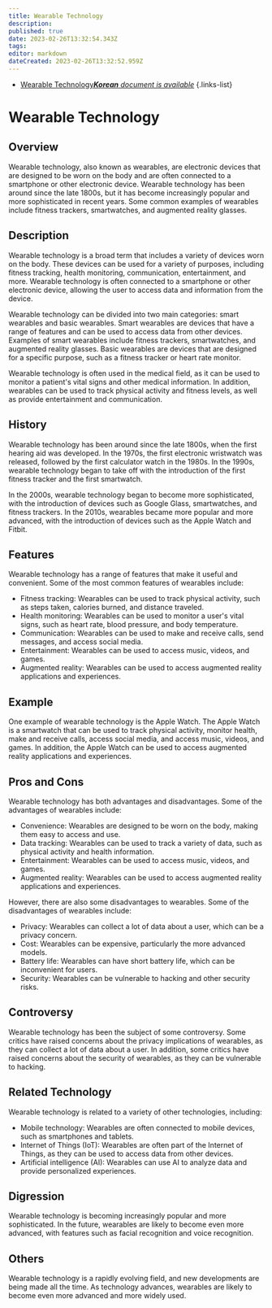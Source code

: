 ```yaml
---
title: Wearable Technology
description: 
published: true
date: 2023-02-26T13:32:54.343Z
tags: 
editor: markdown
dateCreated: 2023-02-26T13:32:52.959Z
---
```


- [Wearable Technology***Korean** document is available*](/ko/Knowledge-base/Dictionary/wearable-technology)
{.links-list}


# Wearable Technology

## Overview
Wearable technology, also known as wearables, are electronic devices that are designed to be worn on the body and are often connected to a smartphone or other electronic device. Wearable technology has been around since the late 1800s, but it has become increasingly popular and more sophisticated in recent years. Some common examples of wearables include fitness trackers, smartwatches, and augmented reality glasses.

## Description
Wearable technology is a broad term that includes a variety of devices worn on the body. These devices can be used for a variety of purposes, including fitness tracking, health monitoring, communication, entertainment, and more. Wearable technology is often connected to a smartphone or other electronic device, allowing the user to access data and information from the device.

Wearable technology can be divided into two main categories: smart wearables and basic wearables. Smart wearables are devices that have a range of features and can be used to access data from other devices. Examples of smart wearables include fitness trackers, smartwatches, and augmented reality glasses. Basic wearables are devices that are designed for a specific purpose, such as a fitness tracker or heart rate monitor.

Wearable technology is often used in the medical field, as it can be used to monitor a patient's vital signs and other medical information. In addition, wearables can be used to track physical activity and fitness levels, as well as provide entertainment and communication.

## History
Wearable technology has been around since the late 1800s, when the first hearing aid was developed. In the 1970s, the first electronic wristwatch was released, followed by the first calculator watch in the 1980s. In the 1990s, wearable technology began to take off with the introduction of the first fitness tracker and the first smartwatch.

In the 2000s, wearable technology began to become more sophisticated, with the introduction of devices such as Google Glass, smartwatches, and fitness trackers. In the 2010s, wearables became more popular and more advanced, with the introduction of devices such as the Apple Watch and Fitbit.

## Features
Wearable technology has a range of features that make it useful and convenient. Some of the most common features of wearables include:

- Fitness tracking: Wearables can be used to track physical activity, such as steps taken, calories burned, and distance traveled.
- Health monitoring: Wearables can be used to monitor a user's vital signs, such as heart rate, blood pressure, and body temperature.
- Communication: Wearables can be used to make and receive calls, send messages, and access social media.
- Entertainment: Wearables can be used to access music, videos, and games.
- Augmented reality: Wearables can be used to access augmented reality applications and experiences.

## Example
One example of wearable technology is the Apple Watch. The Apple Watch is a smartwatch that can be used to track physical activity, monitor health, make and receive calls, access social media, and access music, videos, and games. In addition, the Apple Watch can be used to access augmented reality applications and experiences.

## Pros and Cons
Wearable technology has both advantages and disadvantages. Some of the advantages of wearables include:

- Convenience: Wearables are designed to be worn on the body, making them easy to access and use.
- Data tracking: Wearables can be used to track a variety of data, such as physical activity and health information.
- Entertainment: Wearables can be used to access music, videos, and games.
- Augmented reality: Wearables can be used to access augmented reality applications and experiences.

However, there are also some disadvantages to wearables. Some of the disadvantages of wearables include:

- Privacy: Wearables can collect a lot of data about a user, which can be a privacy concern.
- Cost: Wearables can be expensive, particularly the more advanced models.
- Battery life: Wearables can have short battery life, which can be inconvenient for users.
- Security: Wearables can be vulnerable to hacking and other security risks.

## Controversy
Wearable technology has been the subject of some controversy. Some critics have raised concerns about the privacy implications of wearables, as they can collect a lot of data about a user. In addition, some critics have raised concerns about the security of wearables, as they can be vulnerable to hacking.

## Related Technology
Wearable technology is related to a variety of other technologies, including:

- Mobile technology: Wearables are often connected to mobile devices, such as smartphones and tablets.
- Internet of Things (IoT): Wearables are often part of the Internet of Things, as they can be used to access data from other devices.
- Artificial intelligence (AI): Wearables can use AI to analyze data and provide personalized experiences.

## Digression
Wearable technology is becoming increasingly popular and more sophisticated. In the future, wearables are likely to become even more advanced, with features such as facial recognition and voice recognition.

## Others
Wearable technology is a rapidly evolving field, and new developments are being made all the time. As technology advances, wearables are likely to become even more advanced and more widely used.